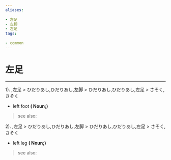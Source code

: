 ```yaml
---
aliases:
    
- 左足
- 左脚
- 左足
tags:
    
- common
---
```


# 左足
---
1).
,左足 > ひだりあし,ひだりあし,左脚 > ひだりあし,ひだりあし,左足 > さそく,さそく

- left foot
**( Noun;)**
> see also: 
            
2).
,左足 > ひだりあし,ひだりあし,左脚 > ひだりあし,ひだりあし,左足 > さそく,さそく

- left leg
**( Noun;)**
> see also: 
            